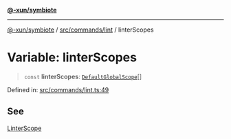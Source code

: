 [**@-xun/symbiote**](../../../../README.md)

***

[@-xun/symbiote](../../../../README.md) / [src/commands/lint](../README.md) / linterScopes

# Variable: linterScopes

> `const` **linterScopes**: [`DefaultGlobalScope`](../../../configure/enumerations/DefaultGlobalScope.md)[]

Defined in: [src/commands/lint.ts:49](https://github.com/Xunnamius/symbiote/blob/090a7857a95973f8ad6febe2e79edda5e1f32856/src/commands/lint.ts#L49)

## See

[LinterScope](../../../configure/enumerations/DefaultGlobalScope.md)
